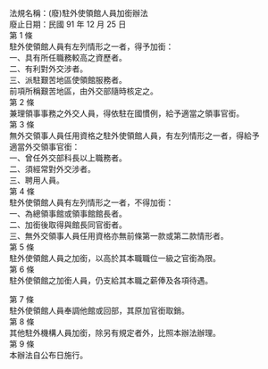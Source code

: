 法規名稱：(廢)駐外使領館人員加銜辦法  
廢止日期：民國 91 年 12 月 25 日  
第 1 條  
駐外使領館人員有左列情形之一者，得予加銜：  
一、具有所任職務較高之資歷者。  
二、有利對外交涉者。  
三、派駐艱苦地區使領館服務者。  
前項所稱艱苦地區，由外交部隨時核定之。  
第 2 條  
兼理領事事務之外交人員，得依駐在國慣例，給予適當之領事官銜。  
第 3 條  
無外交領事人員任用資格之駐外使領館人員，有左列情形之一者，得給予  
適當外交領事官銜：  
一、曾任外交部科長以上職務者。  
二、須經常對外交涉者。  
三、聘用人員。  
第 4 條  
駐外使領館人員有左列情形之一者，不得加銜：  
一、為總領事館或領事館館長者。  
二、加銜後取得與館長同官銜者。  
三、無外交領事人員任用資格亦無前條第一款或第二款情形者。  
第 5 條  
駐外使領館人員之加銜，以高於其本職職位一級之官銜為限。  
第 6 條  
駐外使領館之加銜人員，仍支給其本職之薪俸及各項待遇。  


第 7 條  
駐外使領館人員奉調他館或回部，其原加官銜取銷。  
第 8 條  
其他駐外機構人員加銜，除另有規定者外，比照本辦法辦理。  
第 9 條  
本辦法自公布日施行。  


